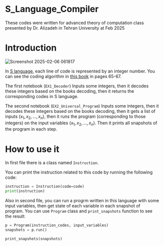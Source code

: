 # S_Language_Compiler
These codes were written for advanced theory of computation class presented by Dr. Alizadeh in Tehran University at Feb 2025

# Introduction
![Screenshot 2025-02-06 061817](https://github.com/user-attachments/assets/db2c7c6a-915f-496c-b920-a1a50795afbb)

In [S language](https://en.wikipedia.org/wiki/S_(programming_language)), each line of code is represented by an integer number. You can see the coding algorithm in [this book](https://books.google.de/books?id=6G_arEqHtysC&printsec=frontcover&redir_esc=y#v=onepage&q&f=false) in pages 65-67.

The first notebook (`EX1_Decoder`) Inputs some integers, then it decodes these integers based on the books decoding, then it returns the corresponding codes in S language.

The second notebook (`EX2_Universal_Program`) Inputs some integers, then it decodes these integers based on the books decoding, then it gets a list of inputs ($x_{1}, x_{2}, ..., x_{n}$), then it runs the program (corresponding to those integers) on the input variables ($x_{1}, x_{2}, ..., x_{n}$). Then it prints all snapshots of the program in each step.

# How to use it
In first file there is a class named `Instruction`.

You can print the instruction related to this code by running the following code:

```python
instruction = Instruction(code=code)
print(instruction)
```

Also in second file, you can run a progrm written in this language with some input variables, then get state of each variable in each snapshot of program.
You can use `Program` class and `print_snapshots` function to see the result: 

```python
p = Program(instruction_codes, input_variables)
snapshots = p.run()

print_snapshots(snapshots)
```

